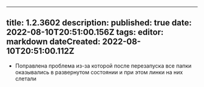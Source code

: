 
---
title: 1.2.3602
description: 
published: true
date: 2022-08-10T20:51:00.156Z
tags: 
editor: markdown
dateCreated: 2022-08-10T20:51:00.112Z
---		
		
- Поправлена проблема из-за которой после перезапуска все папки оказывались в развернутом состоянии и при этом линки на них слетали